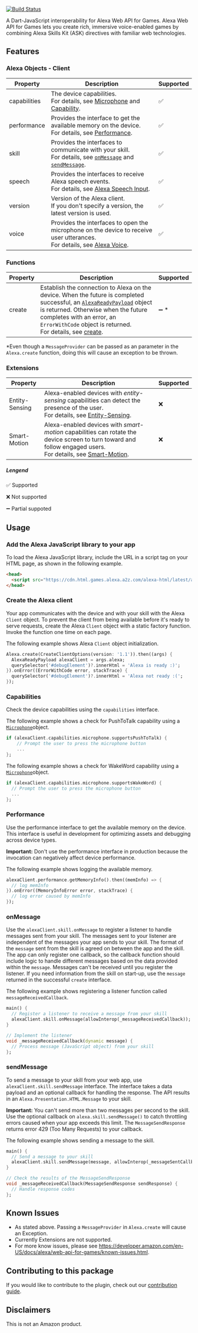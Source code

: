 [![Build Status](https://github.com/jacthecreator/alexa_web_api_for_games_dart/actions/workflows/alexa_web_api_for_games.yml/badge.svg)](https://github.com/jacthecreator/alexa_web_api_for_games_dart/actions/workflows/alexa_web_api_for_games.yml)

A Dart-JavaScript interoperability for Alexa Web API for Games. Alexa Web API for Games lets you create rich, immersive voice-enabled games by combining Alexa Skills Kit (ASK) directives with familiar web technologies. 

## Features

### Alexa Objects - Client

| Property     | Description                                                  | Supported |
| ------------ | ------------------------------------------------------------ | --------- |
| capabilities | The device capabilities.<br />For details, see [Microphone](https://developer.amazon.com/en-US/docs/alexa/web-api-for-games/alexa-games-build-your-webapp.html#microphone) and  [Capability](https://developer.amazon.com/en-US/docs/alexa/web-api-for-games/alexa-games-build-your-webapp.html#capability). | ✅         |
| performance  | Provides the interface to get the available memory on the device. <br />For details, see [Performance](https://developer.amazon.com/en-US/docs/alexa/web-api-for-games/alexa-games-build-your-webapp.html#performance). | ✅         |
| skill        | Provides the interfaces to communicate with your skill.<br/>For details, see [`onMessage`](https://developer.amazon.com/en-US/docs/alexa/web-api-for-games/alexa-games-build-your-webapp.html#on-message) and [`sendMessage`](https://developer.amazon.com/en-US/docs/alexa/web-api-for-games/alexa-games-build-your-webapp.html#send-message). | ✅         |
| speech       | Provides the interfaces to receive Alexa speech events.<br/>For details, see [Alexa Speech Input](https://developer.amazon.com/en-US/docs/alexa/web-api-for-games/add-voice-control-and-speech-to-the-web-app.html#alexa-speak). | ✅         |
| version      | Version of the Alexa client.<br/>If you don't specify a version, the latest version is used. | ✅         |
| voice        | Provides the interfaces to open the microphone on the device to receive user utterances.<br/>For details, see [Alexa Voice](https://developer.amazon.com/en-US/docs/alexa/web-api-for-games/add-voice-control-and-speech-to-the-web-app.html#prompt-for-voice-javascript). | ✅         |

### Functions

| Property | Description                                                  | Supported |
| -------- | ------------------------------------------------------------ | --------- |
| create   | Establish the connection to Alexa on the device.  When the future is completed successful, an [`AlexaReadyPayload`](https://developer.amazon.com/en-US/docs/alexa/web-api-for-games/alexa-games-build-your-webapp.html#alexa-payload) object is returned. Otherwise when the future completes with an error,  an `ErrorWithCode` object is returned.<br /> For details, see [create](https://developer.amazon.com/en-US/docs/alexa/web-api-for-games/alexa-games-build-your-webapp.html#create). | ➖ *       |

*Even though a `MessageProvider` can be passed as an parameter in the `Alexa.create` function, doing this will cause an exception to be thrown.

### Extensions

| Property       | Description                                                  | Supported |
| -------------- | ------------------------------------------------------------ | --------- |
| Entity-Sensing | Alexa-enabled devices with *entity-sensing* capabilities can detect the presence of the user.<br />For details, see [Entity-Sensing](https://developer.amazon.com/en-US/docs/alexa/web-api-for-games/alexa-games-extensions-entitysensing.html). | ❌         |
| Smart-Motion   | Alexa-enabled devices with *smart-motion* capabilities can rotate the device screen to turn toward and follow engaged users. <br />For details, see [Smart-Motion](https://developer.amazon.com/en-US/docs/alexa/web-api-for-games/alexa-games-extensions-smartmotion.html). | ❌         |

##### Lengend

✅ Supported

❌ Not supported

➖ Partial suppoted

## Usage

### Add the Alexa JavaScript library to your app

To load the Alexa JavaScript library, include the URL in a script tag on your HTML page, as shown in the following example.

```html
<head>
  <script src="https://cdn.html.games.alexa.a2z.com/alexa-html/latest/alexa-html.js"></script>
</head>
```

### Create the Alexa client

Your app communicates with the device and with your skill with the Alexa `Client` object. To prevent the client from being available before it's ready to serve requests, create the Alexa `Client` object with a static factory function. Invoke the function one time on each page.

The following example shows Alexa `Client` object initialization.

```dart
Alexa.create(CreateClientOptions(version: '1.1')).then((args) {
  AlexaReadyPayload alexaClient = args.alexa;
  querySelector('#debugElement')?.innerHtml = 'Alexa is ready :)';
}).onError((ErrorWithCode error, stackTrace) {
  querySelector('#debugElement')?.innerHtml = 'Alexa not ready :(';
});
```

### Capabilities

Check the device capabilities using the `capabilities` interface.

The following example shows a check for PushToTalk capability using a [`Microphone`](https://developer.amazon.com/en-US/docs/alexa/web-api-for-games/alexa-games-build-your-webapp.html#microphone)object.

```dart
if (alexaClient.capabilities.microphone.supportsPushToTalk) {
	// Prompt the user to press the microphone button
	...
};
```

The following example shows a check for WakeWord capability using a [`Microphone`](https://developer.amazon.com/en-US/docs/alexa/web-api-for-games/alexa-games-build-your-webapp.html#microphone)object.

```dart
if (alexaClient.capabilities.microphone.supportsWakeWord) {
  // Prompt the user to press the microphone button
  ...
};
```

### Performance

Use the performance interface to get the available memory on the device. This interface is useful in development for optimizing assets and debugging across device types.

**Important:** Don't use the performance interface in production because the invocation can negatively affect device performance.

The following example shows logging the available memory.

```dart
alexaClient.performance.getMemoryInfo().then((memInfo) => {
  // log memInfo
}).onError((MemoryInfoError error, stackTrace) {
  // log error caused by memInfo
});
```

### onMessage

Use the `alexaClient.skill.onMessage` to register a listener to handle messages sent from your skill. The messages sent to your listener are independent of the messages your app sends to your skill. The format of the `message` sent from the skill is agreed on between the app and the skill. The app can only register one callback, so the callback function should include logic to handle different messages based on the data provided within the `message`. Messages can't be received until you register the listener. If you need information from the skill on start-up, use the `message` returned in the successful `create` interface.

The following example shows registering a listener function called `messageReceivedCallback`.

```dart
main() {
  // Register a listener to receive a message from your skill
  alexaClient.skill.onMessage(allowInterop(_messageReceivedCallback));
}

// Implement the listener
void _messageReceivedCallback(dynamic message) {
  // Process message (JavaScript object) from your skill
};
```

### sendMessage

To send a message to your skill from your web app, use `alexaClient.skill.sendMessage` interface. The interface takes a data payload and an optional callback for handling the response. The API results in an `Alexa.Presentation.HTML.Message` to your skill.

**Important:** You can't send more than two messages per second to the skill. Use the optional callback on `alexa.skill.sendMessage()` to catch throttling errors caused when your app exceeds this limit. The `MessageSendResponse` returns error 429 (Too Many Requests) to your callback.

The following example shows sending a message to the skill.

```dart
main() {
  // Send a message to your skill
  alexaClient.skill.sendMessage(message, allowInterop(_messageSentCallback));
}

// Check the results of the MessageSendResponse
void _messageReceivedCallback(MessageSendResponse sendResponse) {
  // Handle response codes
};
```

## Known Issues

- As stated above. Passing a `MessageProvider` in `Alexa.create` will cause an Exception.
- Currently Extensions are not supported.
- For more know issues, please see https://developer.amazon.com/en-US/docs/alexa/web-api-for-games/known-issues.html.

## Contributing to this package

If you would like to contribute to the plugin, check out our [contribution guide](https://github.com/flutter/plugins/blob/master/CONTRIBUTING.md).

## Disclaimers

This is not an Amazon product.

